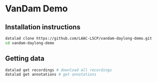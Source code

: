 # VanDam Demo

## Installation instructions

```bash
datalad clone https://github.com/LAAC-LSCP/vandam-daylong-demo.git
cd vandam-daylong-demo
```

## Getting data

```bash
datalad get recordings # download all recordings
datalad get annotations # get annotations
```
